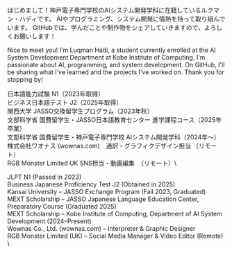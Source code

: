 はじめまして！神戸電子専門学校のAIシステム開発学科に在籍しているルクマン・ハディです。
AIやプログラミング、システム開発に情熱を持って取り組んでいます。
GitHubでは、学んだことや制作物をシェアしていきますので、よろしくお願いします！

Nice to meet you! I'm Luqman Hadi, a student currently enrolled at the AI System Development Department at Kobe Institute of Computing.
I'm passionate about AI, programming, and system development.
On GitHub, I'll be sharing what I've learned and the projects I've worked on. Thank you for stopping by!

日本語能力試験 N1（2023年取得）\
ビジネス日本語テスト J2（2025年取得）\
関西大学 JASSO交換留学生プログラム（2023年秋）\
文部科学省 国費留学生・JASSO日本語教育センター 進学課程コース（2025年卒業）\
文部科学省 国費留学生・神戸電子専門学校 AIシステム開発学科（2024年〜）\
株式会社ワオナス (wownas.com)　通訳・グラフィクデザイン担当 （リモート）\
RGB Monster Limited UK SNS担当・動画編集　（リモート）\

JLPT N1 (Passed in 2023)\
Business Japanese Proficiency Test J2 (Obtained in 2025)\
Kansai University – JASSO Exchange Program (Fall 2023, Graduated)\
MEXT Scholarship – JASSO Japanese Language Education Center, Preparatory Course (Graduated 2025)\
MEXT Scholarship – Kobe Institute of Computing, Department of AI System Development (2024–Present)\
Wownas Co., Ltd. (wownas.com) – Interpreter & Graphic Designer\
RGB Monster Limited (UK) – Social Media Manager & Video Editor (Remote) \

<!---
luqhardy/luqhardy is a ✨ special ✨ repository because its `README.md` (this file) appears on your GitHub profile.
You can click the Preview link to take a look at your changes.
--->
